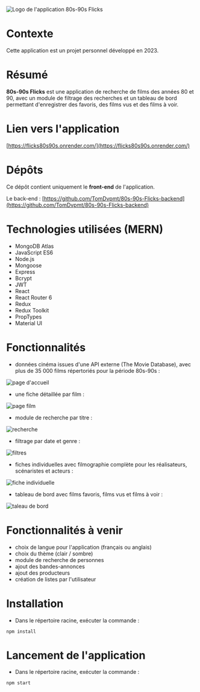 ![Logo de l'application 80s-90s Flicks](/src/assets/logo/flix-logo-on-black.png)

# Contexte

Cette application est un projet personnel développé en 2023.

# Résumé

**80s-90s Flicks** est une application de recherche de films des années 80 et 90, avec un module de filtrage des recherches et un tableau de bord permettant d'enregistrer des favoris, des films vus et des films à voir.

# Lien vers l'application

[https://flicks80s90s.onrender.com/](https://flicks80s90s.onrender.com/)

# Dépôts

Ce dépôt contient uniquement le **front-end** de l'application.

Le back-end : [https://github.com/TomDvpmt/80s-90s-Flicks-backend](https://github.com/TomDvpmt/80s-90s-Flicks-backend)

# Technologies utilisées (MERN)

-   MongoDB Atlas
-   JavaScript ES6
-   Node.js
-   Mongoose
-   Express
-   Bcrypt
-   JWT
-   React
-   React Router 6
-   Redux
-   Redux Toolkit
-   PropTypes
-   Material UI

# Fonctionnalités

-   données cinéma issues d'une API externe (The Movie Database), avec plus de 35 000 films répertoriés pour la période 80s-90s :

![page d'accueil](/src/assets/img/captures/flix-home.webp)

-   une fiche détaillée par film :

![page film](/src/assets/img/captures/flix-movie.webp)

-   module de recherche par titre :

![recherche](/src/assets/img/captures/flix-search.webp)

-   filtrage par date et genre :

![filtres](/src/assets/img/captures/flix-filters.webp)

-   fiches individuelles avec filmographie complète pour les réalisateurs, scénaristes et acteurs :

![fiche individuelle](/src/assets/img/captures/flix-person.webp)

-   tableau de bord avec films favoris, films vus et films à voir :

![taleau de bord](/src/assets/img/captures/flix-dashboard.webp)

# Fonctionnalités à venir

-   choix de langue pour l'application (français ou anglais)
-   choix du thème (clair / sombre)
-   module de recherche de personnes
-   ajout des bandes-annonces
-   ajout des producteurs
-   création de listes par l'utilisateur

# Installation

-   Dans le répertoire racine, exécuter la commande :

`npm install`

# Lancement de l'application

-   Dans le répertoire racine, exécuter la commande :

`npm start`
